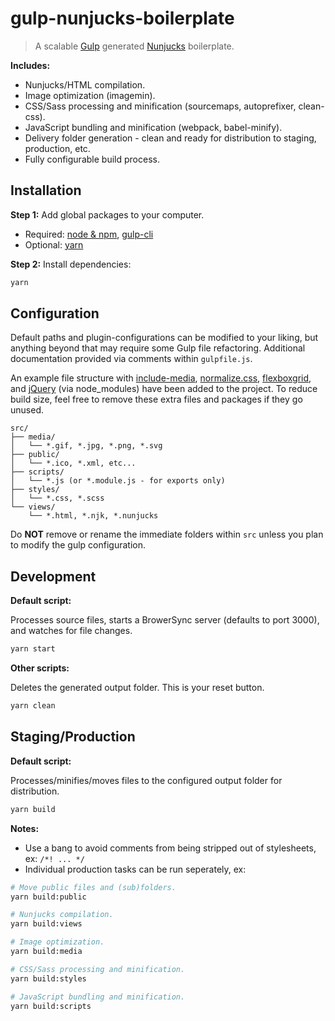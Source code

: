 # gulp-nunjucks-boilerplate

> A scalable [Gulp](http://gulpjs.com/) generated [Nunjucks](https://mozilla.github.io/nunjucks/) boilerplate.

__Includes:__

- Nunjucks/HTML compilation.  
- Image optimization (imagemin).  
- CSS/Sass processing and minification (sourcemaps, autoprefixer, clean-css).  
- JavaScript bundling and minification (webpack, babel-minify).  
- Delivery folder generation - clean and ready for distribution to staging, production, etc.  
- Fully configurable build process.  

## Installation

__Step 1:__ Add global packages to your computer.

- Required: [node & npm](https://nodejs.org/), [gulp-cli](http://gulpjs.com/)  
- Optional: [yarn](https://yarnpkg.com/)  

__Step 2:__ Install dependencies:

```sh
yarn
```

## Configuration

Default paths and plugin-configurations can be modified to your liking, but anything beyond that may require some Gulp file refactoring. Additional documentation provided via comments within `gulpfile.js`.

An example file structure with [include-media](https://www.npmjs.com/package/include-media), [normalize.css](https://www.npmjs.com/package/normalize.css), [flexboxgrid](https://www.npmjs.com/package/flexboxgrid), and [jQuery](https://www.npmjs.com/package/jquery) (via node_modules) have been added to the project. To reduce build size, feel free to remove these extra files and packages if they go unused.

```
src/
├── media/
│   └── *.gif, *.jpg, *.png, *.svg
├── public/
│   └── *.ico, *.xml, etc...
├── scripts/
│   └── *.js (or *.module.js - for exports only)
├── styles/
│   └── *.css, *.scss
└── views/
    └── *.html, *.njk, *.nunjucks
```

Do __NOT__ remove or rename the immediate folders within `src` unless you plan to modify the gulp configuration.

## Development

__Default script:__

Processes source files, starts a BrowerSync server (defaults to port 3000), and watches for file changes.

```sh
yarn start
```

__Other scripts:__

Deletes the generated output folder. This is your reset button.

```sh
yarn clean
```

## Staging/Production

__Default script:__

Processes/minifies/moves files to the configured output folder for distribution.

```sh
yarn build
```

__Notes:__

- Use a bang to avoid comments from being stripped out of stylesheets, ex: `/*! ... */`  
- Individual production tasks can be run seperately, ex:  

```sh
# Move public files and (sub)folders.
yarn build:public

# Nunjucks compilation.
yarn build:views

# Image optimization.
yarn build:media

# CSS/Sass processing and minification.
yarn build:styles

# JavaScript bundling and minification.
yarn build:scripts
```
